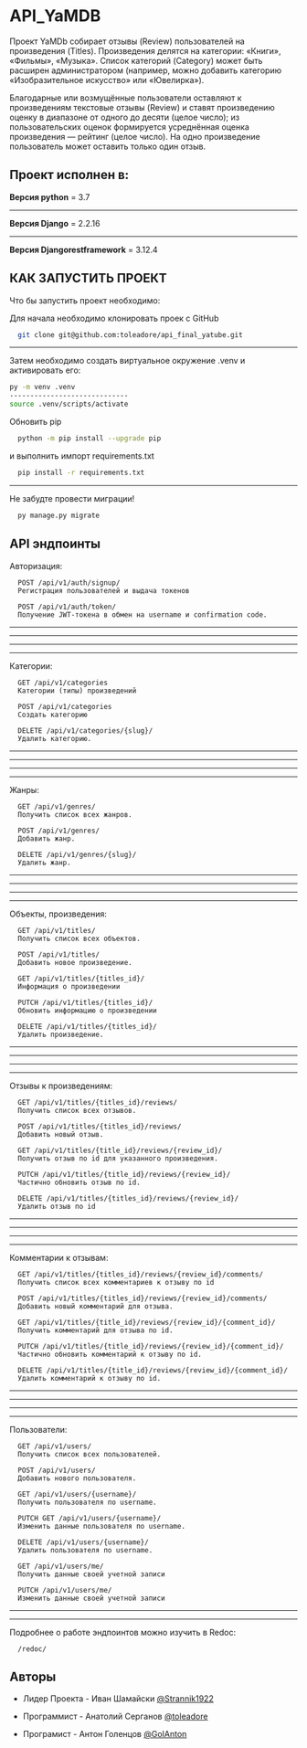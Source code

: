 
# API_YaMDB

Проект YaMDb собирает отзывы (Review) пользователей на произведения (Titles). 
Произведения делятся на категории: «Книги», «Фильмы», «Музыка». 
Список категорий (Category) может быть расширен администратором 
(например, можно добавить категорию «Изобразительное искусство» или «Ювелирка»).

Благодарные или возмущённые пользователи оставляют к произведениям текстовые отзывы (Review) и ставят произведению оценку в диапазоне от одного до десяти (целое число); из пользовательских оценок формируется усреднённая оценка произведения — рейтинг (целое число). На одно произведение пользователь может оставить только один отзыв.




## Проект исполнен в:


**Версия python** = 3.7
___
**Версия Django** = 2.2.16
___
**Версия Djangorestframework** = 3.12.4


## КАК ЗАПУСТИТЬ ПРОЕКТ

Что бы запустить проект необходимо:

Для начала необходимо клонировать проек с GitHub
```bash
  git clone git@github.com:toleadore/api_final_yatube.git
```
___
Затем необходимо создать виртуальное окружение .venv и активировать его:
```bash
py -m venv .venv
-----------------------------
source .venv/scripts/activate
```
Обновить pip
```bash
  python -m pip install --upgrade pip
```
и выполнить импорт requirements.txt
```bash
  pip install -r requirements.txt
```
___
Не забудте провести миграции!
```bash
  py manage.py migrate
```


## API эндпоинты

Авторизация:
```http
  POST /api/v1/auth/signup/
  Регистрация пользователей и выдача токенов
```
```http
  POST /api/v1/auth/token/
  Получение JWT-токена в обмен на username и confirmation code.
```
___
___
___
___ 
Категории:
```http
  GET /api/v1/categories
  Категории (типы) произведений
```
```http
  POST /api/v1/categories
  Создать категорию
```
```http
  DELETE /api/v1/categories/{slug}/
  Удалить категорию.
```
___
___
___
___ 
Жанры:
```http
  GET /api/v1/genres/
  Получить список всех жанров.
```
```http
  POST /api/v1/genres/
  Добавить жанр.
```
```http
  DELETE /api/v1/genres/{slug}/
  Удалить жанр.
```
___
___
___
___ 
Объекты, произведения:
```http
  GET /api/v1/titles/
  Получить список всех объектов.
```
```http
  POST /api/v1/titles/
  Добавить новое произведение.
```
```http
  GET /api/v1/titles/{titles_id}/
  Информация о произведении
```
```http
  PUTCH /api/v1/titles/{titles_id}/
  Обновить информацию о произведении
```
```http
  DELETE /api/v1/titles/{titles_id}/
  Удалить произведение.
```
___
___
___
___ 
Отзывы к произведениям:
```http
  GET /api/v1/titles/{titles_id}/reviews/
  Получить список всех отзывов.
```
```http
  POST /api/v1/titles/{titles_id}/reviews/
  Добавить новый отзыв.
```
```http
  GET /api/v1/titles/{title_id}/reviews/{review_id}/
  Получить отзыв по id для указанного произведения.
```
```http
  PUTCH /api/v1/titles/{title_id}/reviews/{review_id}/
  Частично обновить отзыв по id.
```
```http
  DELETE /api/v1/titles/{titles_id}/reviews/{review_id}/
  Удалить отзыв по id
```
___
___
___
___ 
Комментарии к отзывам:
```http
  GET /api/v1/titles/{titles_id}/reviews/{review_id}/comments/
  Получить список всех комментариев к отзыву по id
```
```http
  POST /api/v1/titles/{titles_id}/reviews/{review_id}/comments/
  Добавить новый комментарий для отзыва.
```
```http
  GET /api/v1/titles/{title_id}/reviews/{review_id}/{comment_id}/
  Получить комментарий для отзыва по id.
```
```http
  PUTCH /api/v1/titles/{title_id}/reviews/{review_id}/{comment_id}/
  Частично обновить комментарий к отзыву по id.
```
```http
  DELETE /api/v1/titles/{title_id}/reviews/{review_id}/{comment_id}/
  Удалить комментарий к отзыву по id.
```
___
___
___
___ 
Пользователи:
```http
  GET /api/v1/users/
  Получить список всех пользователей.
```
```http
  POST /api/v1/users/
  Добавить нового пользователя.
```
```http
  GET /api/v1/users/{username}/
  Получить пользователя по username.
```
```http
  PUTCH GET /api/v1/users/{username}/
  Изменить данные пользователя по username.
```
```http
  DELETE /api/v1/users/{username}/
  Удалить пользователя по username.
```
```http
  GET /api/v1/users/me/
  Получить данные своей учетной записи
```
```http
  PUTCH /api/v1/users/me/
  Изменить данные своей учетной записи
```
___
___

Подробнее о работе эндпоинтов можно изучить в Redoc:
```http
  /redoc/
```
## Авторы

- Лидер Проекта - Иван Шамайски [@Strannik1922](https://github.com/Strannik1922)

- Программист - Анатолий Серганов [@toleadore](https://github.com/toleadore)

- Програмист - Антон Голенцов [@GoIAnton](https://github.com/GoIAnton)

